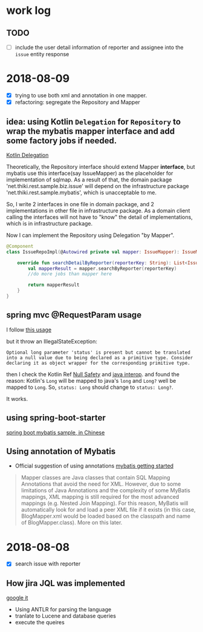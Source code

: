 
# work log

## TODO

* [ ] include the user detail information of reporter and assignee into the ``issue`` entity response


# 2018-08-09

* [x] trying to use both xml and annotation in one mapper.
* [x] refactoring: segregate the Repository and Mapper

## idea: using Kotlin ``Delegation`` for ``Repository`` to wrap the mybatis mapper interface and add some factory jobs if needed.

[Kotlin Delegation](https://kotlinlang.org/docs/reference/delegation.html)

Theoretically, the Repository interface should extend Mapper **interface**, but mybatis use this interface(say IssueMapper) as the placeholder for implementation of sqlmap. As a result of that, the domain package 'net.thiki.rest.sample.biz.issue' will depend on the infrastructure package 'net.thiki.rest.sample.mybatis', which is unacceptable to me.

So, I write 2 interfaces in one file in domain package, and 2 implementations in other file in infrastructure package. As a domain client calling the interfaces will not have to "know" the detail of implementations, which is in infrastructure package.

Now I can implement the Repository using Delegation "by Mapper".

```Kotlin
@Component
class IssueRepoImpl(@Autowired private val mapper: IssueMapper): IssueMapper by mapper, IssueRepo {

    override fun searchDetailByReporter(reporterKey: String): List<Issue> {
        val mapperResult = mapper.searchByReporter(reporterKey)
        //do more jobs than mapper here

        return mapperResult
    }
}
```

## spring mvc @RequestParam usage

I follow [this usage](https://www.logicbig.com/tutorials/spring-framework/spring-web-mvc/spring-mvc-request-param.html)

but it throw an IllegalStateException:
```
Optional long parameter 'status' is present but cannot be translated into a null value due to being declared as a primitive type. Consider declaring it as object wrapper for the corresponding primitive type.
```

then I check the Kotlin Ref [Null Safety](https://kotlinlang.org/docs/reference/null-safety.html) and [java interop](https://kotlinlang.org/docs/reference/java-interop.html).
and found the reason:
Kotlin's ``Long`` will be mapped to java's ``long`` and ``Long?`` well be mapped to ``Long``.
So, ``status: Long`` should change to ``status: Long?``.

It works.

## using spring-boot-starter
[spring boot mybatis sample, in Chinese](http://www.ityouknow.com/springboot/2016/11/06/spring-boo-mybatis.html)

## Using annotation of Mybatis

* Official suggestion of using annotations
[mybatis getting started](http://www.mybatis.org/mybatis-3/getting-started.html)

> Mapper classes are Java classes that contain SQL Mapping Annotations that avoid the need for XML. However, due to some limitations of Java Annotations and the complexity of some MyBatis mappings, XML mapping is still required for the most advanced mappings (e.g. Nested Join Mapping). For this reason, MyBatis will automatically look for and load a peer XML file if it exists (in this case, BlogMapper.xml would be loaded based on the classpath and name of BlogMapper.class). More on this later.

# 2018-08-08

* [x] search issue with reporter

## How jira JQL was implemented

[google it](https://stackoverflow.com/questions/4208558/did-atlassion-build-jira-query-language-jql-from-scratch)
* Using ANTLR for parsing the language
* tranlate to Lucene and database queries
* execute the queires



